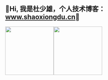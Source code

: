 ## 💖Hi, 我是杜少雄，个人技术博客： [<u>www.shaoxiongdu.cn</u>](http://www.shaoxiongdu.cn)💖

<img height="155px" src="https://github-readme-stats.vercel.app/api?cache_seconds=1800&custom_title=开源项目统计&icon_color=7A98D5&username=shaoxiongdu&hide_border=false&show_icons=true&include_all_commits=true&count_private=true&theme=buefy&locale=cn&line_height=20" /><img height="155px" src="https://github-readme-stats.vercel.app/api/top-langs/?custom_title=编程语言统计&username=shaoxiongdu&exclude_repo =blog&hide_border=false&line_height=20&theme=flag-india&layout=compact&locale=cn" />

